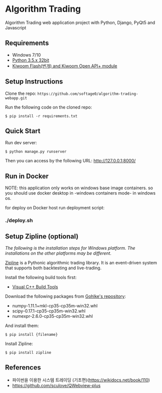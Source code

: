 # Algorithm Trading

Algorithm Trading web application project with Python, Django, PyQt5 and Javascript


## Requirements

* Windows 7/10
* [Python 3.5.x 32bit](https://www.python.org/)
* [Kiwoom Flash(번개) and Kiwoom Open API+ module](https://www2.kiwoom.com/nkw.templateFrameSet.do?m=m1408000000)

## Setup Instructions

Clone the repo: `https://github.com/softage0/algorithm-trading-webapp.git`

Run the following code on the cloned repo:
```
$ pip install -r requirements.txt
```


## Quick Start

Run dev server:
```
$ python manage.py runserver
```

Then you can access by the following URL:
http://127.0.0.1:8000/

## Run in Docker

NOTE: this application only works on windows base image containers. so you should use docker desktop in -windows containers mode- in windows os.
  
for deploy on Docker host run deployment script:

### ./deploy.sh


## Setup Zipline (optional)

*The following is the installation steps for Windows platform. The installations on the other platforms may be different.*

[Zipline](http://www.zipline.io/) is a Pythonic algorithmic trading library. It is an event-driven system that supports both backtesting and live-trading.


Install the following build tools first:

* [Visual C++ Build Tools](http://landinghub.visualstudio.com/visual-cpp-build-tools)

Download the following packages from [Gohlke's repository](http://www.lfd.uci.edu/~gohlke/pythonlibs/):

* numpy-1.11.1+mkl-cp35-cp35m-win32.whl
* scipy-0.17.1-cp35-cp35m-win32.whl
* numexpr-2.6.0-cp35-cp35m-win32.whl

And install them:
```
$ pip install {filename} 
```

Install Zipline:
```
$ pip install zipline 
```


## References
* 파이썬을 이용한 시스템 트레이딩 (기초편)(https://wikidocs.net/book/110)
* https://github.com/sculove/QWebview-plus
